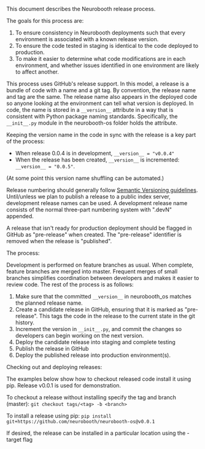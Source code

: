 
This document describes the Neurobooth release process.

The goals for this process are:
1. To ensure consistency in Neurobooth deployments such that every environment is associated with a known release version. 
2. To ensure the code tested in staging is identical to the code deployed to production.
3. To make it easier to determine what code modifications are in each environment, and whether issues identified in one environment are likely to affect another. 

This process uses GitHub's release support. In this model, a release is a bundle of code with a name and a git tag. By convention, the release name and tag are the same.
The release name also appears in the deployed code so anyone looking at the environment can tell what version is deployed. In code, the name is stored in a `__version__` attribute in a way that is consistent with Python package naming standards. 
Specifically, the `__init__.py` module in the neurobooth-os folder holds the attribute.  

Keeping the version name in the code in sync with the release is a key part of the process:
- When release 0.0.4 is in development, `__version__ = "v0.0.4"`
- When the release has been created, `__version__` is incremented: `__version__ = "0.0.5"`. 

(At some point this version name shuffling can be automated.)

Release numbering should generally follow [Semantic Versioning guidelines](https://semver.org/). Until/unless we plan to publish a release to a public index server, development release names can be used. A development release name consists of the normal three-part numbering system with ".devN" appended. 

A release that isn't ready for production deployment should be flagged in GitHub as "pre-release" when created. The "pre-release" identifier is removed when the release is "published".  

The process: 

Development is performed on feature branches as usual. When complete, feature branches are merged into master. Frequent merges of small branches simplifies coordination between developers and makes it easier to review code. The rest of the process is as follows:

1. Make sure that the committed `__version__` in neurobooth_os matches the planned release name.
4. Create a candidate release in GitHub, ensuring that it is marked as "pre-release". This tags the code in the release to the current state in the git history.
5. Increment the version in `__init__.py`, and commit the changes so developers can begin working on the next version.
6. Deploy the candidate release into staging and complete testing 
6. Publish the release in GitHub 
7. Deploy the published release into production environment(s). 
 
Checking out and deploying releases: 

The examples below show how to checkout released code install it using pip. Release v0.0.1 is used for demonstration. 

To checkout a release without installing specify the tag and branch (master):
	`git checkout tags/<tag> -b <branch>`

To install a release using pip: 
	`pip install git+https://github.com/neurobooth/neurobooth-os@v0.0.1`

If desired, the release can be installed in a particular location using the -target flag

